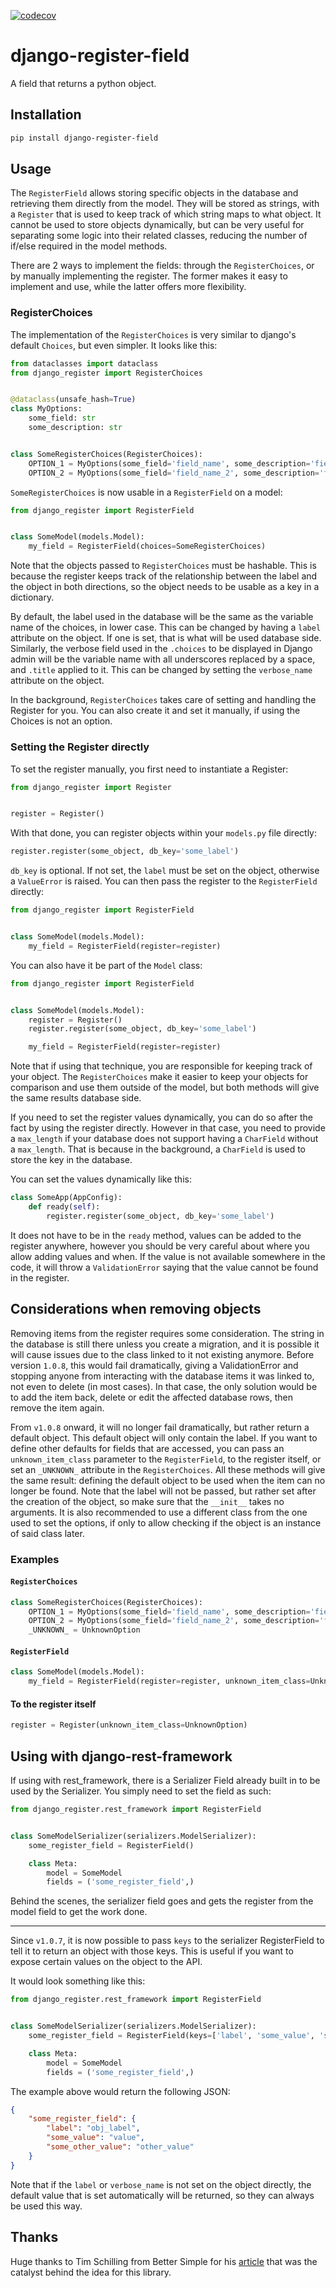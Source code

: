 [![codecov](https://codecov.io/gh/MaxDude132/django-register-field/graph/badge.svg?token=32HWMCV4JQ)](https://codecov.io/gh/MaxDude132/django-register-field)

# django-register-field

A field that returns a python object.

## Installation

```bash
pip install django-register-field
```

## Usage

The `RegisterField` allows storing specific objects in the database and retrieving them directly from the model. They will be stored as strings, with a `Register` that is used to keep track of which string maps to what object. It cannot be used to store objects dynamically, but can be very useful for separating some logic into their related classes, reducing the number of if/else required in the model methods.

There are 2 ways to implement the fields: through the `RegisterChoices`, or by manually implementing the register. The former makes it easy to implement and use, while the latter offers more flexibility.

### RegisterChoices

The implementation of the `RegisterChoices` is very similar to django's default `Choices`, but even simpler. It looks like this:

```python
from dataclasses import dataclass
from django_register import RegisterChoices


@dataclass(unsafe_hash=True)
class MyOptions:
    some_field: str
    some_description: str


class SomeRegisterChoices(RegisterChoices):
    OPTION_1 = MyOptions(some_field='field_name', some_description='field_description')
    OPTION_2 = MyOptions(some_field='field_name_2', some_description='field_description_2')

```

`SomeRegisterChoices` is now usable in a `RegisterField` on a model:

```python
from django_register import RegisterField


class SomeModel(models.Model):
    my_field = RegisterField(choices=SomeRegisterChoices)

```

Note that the objects passed to `RegisterChoices` must be hashable. This is because the register keeps track of the relationship between the label and the object in both directions, so the object needs to be usable as a key in a dictionary.

By default, the label used in the database will be the same as the variable name of the choices, in lower case. This can be changed by having a `label` attribute on the object. If one is set, that is what will be used database side. Similarly, the verbose field used in the `.choices` to be displayed in Django admin will be the variable name with all underscores replaced by a space, and `.title` applied to it. This can be changed by setting the `verbose_name` attribute on the object.

In the background, `RegisterChoices` takes care of setting and handling the Register for you. You can also create it and set it manually, if using the Choices is not an option.

### Setting the Register directly

To set the register manually, you first need to instantiate a Register:

```python
from django_register import Register


register = Register()

```

With that done, you can register objects within your `models.py` file directly:

```python
register.register(some_object, db_key='some_label')
```

`db_key` is optional. If not set, the `label` must be set on the object, otherwise a `ValueError` is raised. You can then pass the register to the `RegisterField` directly:

```python
from django_register import RegisterField


class SomeModel(models.Model):
    my_field = RegisterField(register=register)
```

You can also have it be part of the `Model` class:

```python
from django_register import RegisterField


class SomeModel(models.Model):
    register = Register()
    register.register(some_object, db_key='some_label')

    my_field = RegisterField(register=register)
```

Note that if using that technique, you are responsible for keeping track of your object. The `RegisterChoices` make it easier to keep your objects for comparison and use them outside of the model, but both methods will give the same results database side.

If you need to set the register values dynamically, you can do so after the fact by using the register directly. However in that case, you need to provide a `max_length` if your database does not support having a `CharField` without a `max_length`. That is because in the background, a `CharField` is used to store the key in the database.

You can set the values dynamically like this:

```python
class SomeApp(AppConfig):
    def ready(self):
        register.register(some_object, db_key='some_label')
```

It does not have to be in the `ready` method, values can be added to the register anywhere, however you should be very careful about where you allow adding values and when. If the value is not available somewhere in the code, it will throw a `ValidationError` saying that the value cannot be found in the register.

## Considerations when removing objects

Removing items from the register requires some consideration. The string in the database is still there unless you create a migration, and it is possible it will cause issues due to the class linked to it not existing anymore. Before version `1.0.8`, this would fail dramatically, giving a ValidationError and stopping anyone from interacting with the database items it was linked to, not even to delete (in most cases). In that case, the only solution would be to add the item back, delete or edit the affected database rows, then remove the item again.

From `v1.0.8` onward, it will no longer fail dramatically, but rather return a default object. This default object will only contain the label. If you want to define other defaults for fields that are accessed, you can pass an `unknown_item_class` parameter to the `RegisterField`, to the register itself, or set an `_UNKNOWN_` attribute in the `RegisterChoices`. All these methods will give the same result: defining the default object to be used when the item can no longer be found. Note that the label will not be passed, but rather set after the creation of the object, so make sure that the `__init__` takes no arguments. It is also recommended to use a different class from the one used to set the options, if only to allow checking if the object is an instance of said class later.

### Examples

#### `RegisterChoices`

```python
class SomeRegisterChoices(RegisterChoices):
    OPTION_1 = MyOptions(some_field='field_name', some_description='field_description')
    OPTION_2 = MyOptions(some_field='field_name_2', some_description='field_description_2')
    _UNKNOWN_ = UnknownOption
```

#### `RegisterField`

```python
class SomeModel(models.Model):
    my_field = RegisterField(register=register, unknown_item_class=UnknownOption)
```

#### To the register itself

```python
register = Register(unknown_item_class=UnknownOption)
```

## Using with django-rest-framework

If using with rest_framework, there is a Serializer Field already built in to be used by the Serializer. You simply need to set the field as such:

```python
from django_register.rest_framework import RegisterField


class SomeModelSerializer(serializers.ModelSerializer):
    some_register_field = RegisterField()

    class Meta:
        model = SomeModel
        fields = ('some_register_field',)
```

Behind the scenes, the serializer field goes and gets the register from the model field to get the work done.

---

Since `v1.0.7`, it is now possible to pass `keys` to the serializer RegisterField to tell it to return an object with those keys. This is useful if you want to expose certain values on the object to the API.

It would look something like this:

```python
from django_register.rest_framework import RegisterField


class SomeModelSerializer(serializers.ModelSerializer):
    some_register_field = RegisterField(keys=['label', 'some_value', 'some_other_value'])

    class Meta:
        model = SomeModel
        fields = ('some_register_field',)
```

The example above would return the following JSON:

```json
{
    "some_register_field": {
        "label": "obj_label",
        "some_value": "value",
        "some_other_value": "other_value"
    }
}
```

Note that if the `label` or `verbose_name` is not set on the object directly, the default value that is set automatically will be returned, so they can always be used this way.

## Thanks

Huge thanks to Tim Schilling from Better Simple for his [article](https://www.better-simple.com/django/2023/10/03/registerfields-in-django/) that was the catalyst behind the idea for this library.
